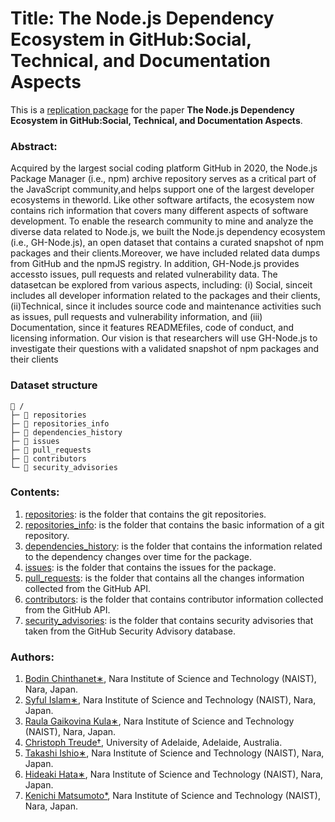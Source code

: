 # Title: The Node.js Dependency Ecosystem in GitHub:Social, Technical, and Documentation Aspects

This is a [replication package](https://github.com/NAIST-SE/GH-Node.JS.git) for the paper **The Node.js Dependency Ecosystem in GitHub:Social, Technical, and Documentation Aspects**.

### Abstract: 
Acquired   by   the   largest   social   coding   platform GitHub in 2020, the Node.js Package Manager (i.e., npm) archive repository serves as a critical part of the JavaScript community,and helps support one of the largest developer ecosystems in theworld. Like other software artifacts, the ecosystem now contains rich  information  that  covers  many  different  aspects  of  software development.  To  enable  the  research  community  to  mine  and analyze the diverse data related to Node.js, we built the Node.js dependency  ecosystem  (i.e.,  GH-Node.js),  an  open  dataset  that contains  a  curated  snapshot  of  npm  packages  and  their  clients.Moreover,  we  have  included  related  data  dumps  from  GitHub and the npmJS registry. In addition, GH-Node.js provides accessto issues, pull requests and related vulnerability data. The datasetcan be explored from various aspects, including: (i) Social, sinceit includes all developer information related to the packages and their clients, (ii)Technical, since it includes source code and maintenance  activities  such  as  issues,  pull  requests  and  vulnerability information, and (iii) Documentation, since it features READMEfiles,  code  of  conduct,  and  licensing  information.  Our  vision  is that researchers will use GH-Node.js to investigate their questions with  a  validated  snapshot  of  npm  packages  and  their  clients

### Dataset structure

```
📁 /
├─ 📁 repositories 
├─ 📁 repositories_info
├─ 📁 dependencies_history
├─ 📁 issues
├─ 📁 pull_requests
├─ 📁 contributors
└─ 📁 security_advisories
```

### Contents:
  1. [repositories](https://tinyurl.com/yynovv2w): is the folder that contains the git repositories.
  2. [repositories_info](https://tinyurl.com/yy2jf64y): is the folder that contains the basic information of a git repository. 
  3. [dependencies_history](https://tinyurl.com/y5pf2xr6): is the folder that contains the information related to the dependency changes over time for the package.
  4. [issues](https://tinyurl.com/y2s3ok3w): is the folder that contains the issues for the package.
  5. [pull_requests](https://tinyurl.com/y4wwdsv4): is the folder that contains all the changes information collected from the GitHub API.
  6. [contributors](https://tinyurl.com/y5za6ols): is the folder that contains contributor information collected from the GitHub API.
  7. [security_advisories](https://tinyurl.com/y3h3uy6k): is the folder that contains security advisories that taken from the GitHub Security Advisory database.


### Authors:
  1. [Bodin Chinthanet∗](https://bchinthanet.com/), Nara Institute of Science and Technology (NAIST), Nara, Japan.
  2. [Syful Islam∗](https://syful-is.github.io/), Nara Institute of Science and Technology (NAIST), Nara, Japan.
  3. [Raula Gaikovina Kula∗](https://naist-se.github.io/contents.html#members), Nara Institute of Science and Technology (NAIST), Nara, Japan.
  4. [Christoph Treude†](http://ctreude.ca/), University of Adelaide, Adelaide, Australia.
  5. [Takashi Ishio∗](https://takashi-ishio.github.io/), Nara Institute of Science and Technology (NAIST), Nara, Japan.
  6. [Hideaki Hata∗](https://hideakihata.github.io/), Nara Institute of Science and Technology (NAIST), Nara, Japan.
  7. [Kenichi Matsumoto*](http://isw3.naist.jp/Contents/Research/cs-05-en.html), Nara Institute of Science and Technology (NAIST), Nara, Japan.
